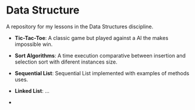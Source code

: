 # Data Structure

A repository for my lessons in the Data Structures discipline.

- **Tic-Tac-Toe**: A classic game but played against a AI the makes impossible win.
  
- **Sort Algorithms**: A time execution comparative between insertion and selection sort with diferent instances size. 
  
- **Sequential List**: Sequential List implemented with examples of methods uses.
  
- **Linked List**: ...
- 

